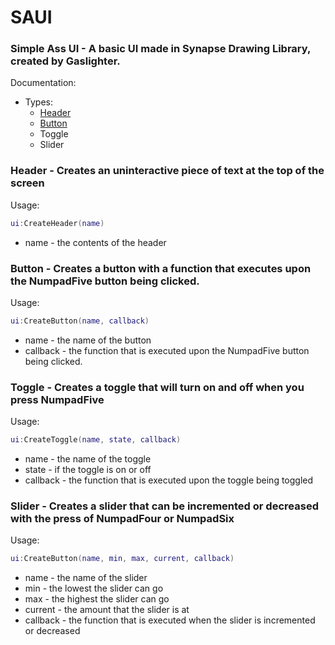 # SAUI
### Simple Ass UI - A basic UI made in Synapse Drawing Library, created by Gaslighter.

Documentation:
- Types:
  - [Header](https://github.com/Gaslightr/SAUI/blob/main/README.md#header---creates-an-uninteractive-piece-of-text-at-the-top-of-the-screen)
  - [Button](https://github.com/Gaslightr/SAUI/blob/main/README.md#button---creates-a-button-with-a-function-that-executes-upon-the-numpadfive-button-being-clicked)
  - Toggle
  - Slider

### Header - Creates an uninteractive piece of text at the top of the screen
Usage:
```lua
ui:CreateHeader(name)
```
- name - the contents of the header


### Button - Creates a button with a function that executes upon the NumpadFive button being clicked.
Usage:
```lua
ui:CreateButton(name, callback)
```
- name - the name of the button
- callback - the function that is executed upon the NumpadFive button being clicked.


### Toggle - Creates a toggle that will turn on and off when you press NumpadFive
Usage:
```lua
ui:CreateToggle(name, state, callback)
```
- name - the name of the toggle
- state - if the toggle is on or off
- callback - the function that is executed upon the toggle being toggled


### Slider - Creates a slider that can be incremented or decreased with the press of NumpadFour or NumpadSix
Usage:
```lua
ui:CreateButton(name, min, max, current, callback)
```
- name - the name of the slider
- min - the lowest the slider can go
- max - the highest the slider can go
- current - the amount that the slider is at
- callback - the function that is executed when the slider is incremented or decreased
